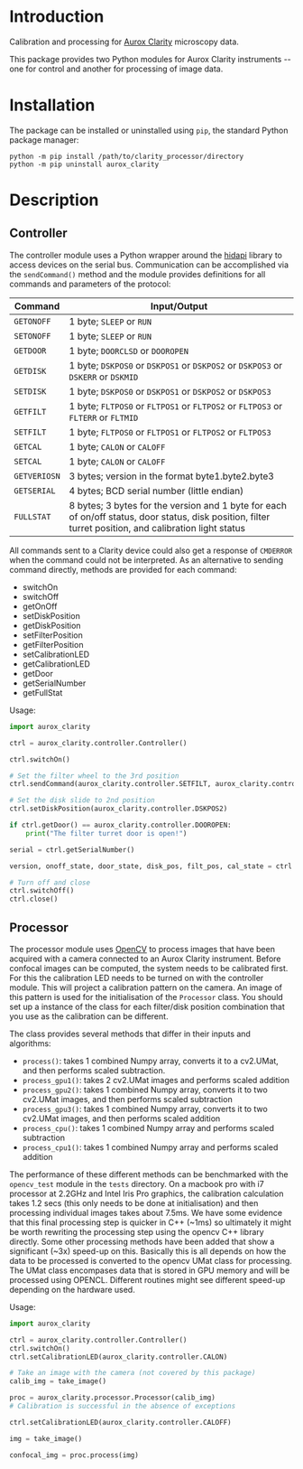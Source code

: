 # Introduction
Calibration and processing for [Aurox Clarity](http://www.aurox.co.uk/aurox-confocal-microscope-confocals.php) microscopy data.

This package provides two Python modules for Aurox Clarity instruments -- one for control and another for processing of image data.

# Installation
The package can be installed or uninstalled using `pip`, the standard Python package manager:

    python -m pip install /path/to/clarity_processor/directory
    python -m pip uninstall aurox_clarity

# Description
## Controller
The controller module uses a Python wrapper around the [hidapi](https://github.com/libusb/hidapi) library to access devices on the serial bus. Communication can be accomplished via the `sendCommand()` method and the module provides definitions for all commands and parameters of the protocol:

Command      | Input/Output
-------------|-------------
`GETONOFF`   | 1 byte; `SLEEP` or `RUN`
`SETONOFF`   | 1 byte; `SLEEP` or `RUN`
`GETDOOR`    | 1 byte; `DOORCLSD` or `DOOROPEN`
`GETDISK`    | 1 byte; `DSKPOS0` or `DSKPOS1` or `DSKPOS2` or `DSKPOS3` or `DSKERR` or `DSKMID`
`SETDISK`    | 1 byte; `DSKPOS0` or `DSKPOS1` or `DSKPOS2` or `DSKPOS3`
`GETFILT`    | 1 byte; `FLTPOS0` or `FLTPOS1` or `FLTPOS2` or `FLTPOS3` or `FLTERR` or `FLTMID`
`SETFILT`    | 1 byte; `FLTPOS0` or `FLTPOS1` or `FLTPOS2` or `FLTPOS3`
`GETCAL`     | 1 byte; `CALON` or `CALOFF`
`SETCAL`     | 1 byte; `CALON` or `CALOFF`
`GETVERIOSN` | 3 bytes; version in the format byte1.byte2.byte3
`GETSERIAL`  | 4 bytes; BCD serial number (little endian)
`FULLSTAT`   | 8 bytes; 3 bytes for the version and 1 byte for each of on/off status, door status, disk position, filter turret position, and calibration light status

All commands sent to a Clarity device could also get a response of `CMDERROR` when the command could not be interpreted. As an alternative to sending command directly, methods are provided for each command:

* switchOn
* switchOff
* getOnOff
* setDiskPosition
* getDiskPosition
* setFilterPosition
* getFilterPosition
* setCalibrationLED
* getCalibrationLED
* getDoor
* getSerialNumber
* getFullStat

Usage:

```python
import aurox_clarity

ctrl = aurox_clarity.controller.Controller()

ctrl.switchOn()

# Set the filter wheel to the 3rd position
ctrl.sendCommand(aurox_clarity.controller.SETFILT, aurox_clarity.controller.FLTPOS3)

# Set the disk slide to 2nd position
ctrl.setDiskPosition(aurox_clarity.controller.DSKPOS2)

if ctrl.getDoor() == aurox_clarity.controller.DOOROPEN:
    print("The filter turret door is open!")

serial = ctrl.getSerialNumber()

version, onoff_state, door_state, disk_pos, filt_pos, cal_state = ctrl.getFullStat()

# Turn off and close
ctrl.switchOff()
ctrl.close()
```

## Processor
The processor module uses [OpenCV](https://github.com/opencv/opencv) to process images that have been acquired with
a camera connected to an Aurox Clarity instrument. Before confocal images can
be computed, the system needs to be calibrated first. For this the calibration
LED needs to be turned on with the controller module. This will project a calibration pattern on the camera. An image of this pattern is used for the initialisation of the `Processor` class. You should set up a instance of the class for each filter/disk position combination that you use as the calibration can be different.

The class provides several methods that differ in their inputs and algorithms:

* `process()`: takes 1 combined Numpy array, converts it to a cv2.UMat, and then performs scaled subtraction.
* `process_gpu1()`: takes 2 cv2.UMat images and performs scaled addition
* `process_gpu2()`: takes 1 combined Numpy array, converts it to two cv2.UMat images, and then performs scaled subtraction
* `process_gpu3()`: takes 1 combined Numpy array, converts it to two cv2.UMat images, and then performs scaled addition
* `process_cpu()`: takes 1 combined Numpy array and performs scaled subtraction
* `process_cpu1()`: takes 1 combined Numpy array and performs scaled addition

The performance of these different methods can be benchmarked with the `opencv_test` module in the `tests` directory. On a macbook pro with i7 processor at 2.2GHz and Intel Iris Pro graphics, the calibration calculation takes 1.2 secs (this only needs to be done at initialisation) and then processing individual images takes about 7.5ms. We have some evidence that this final processing step is quicker in C++ (~1ms) so ultimately it might be worth rewriting the processing step using the opencv C++ library directly. Some other processing methods have been added that show a significant (~3x) speed-up on this. Basically this is all depends on how the data to be processed is converted to the opencv UMat class for processing. The UMat class encompases data that is stored in GPU memory and will be processed using OPENCL. Different routines might see different speed-up depending on the hardware used.
 
Usage:

```python
import aurox_clarity

ctrl = aurox_clarity.controller.Controller()
ctrl.switchOn()
ctrl.setCalibrationLED(aurox_clarity.controller.CALON)

# Take an image with the camera (not covered by this package)
calib_img = take_image()

proc = aurox_clarity.processor.Processor(calib_img)
# Calibration is successful in the absence of exceptions

ctrl.setCalibrationLED(aurox_clarity.controller.CALOFF)

img = take_image()

confocal_img = proc.process(img)
```
